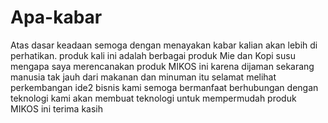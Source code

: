 # Apa-kabar
Atas dasar keadaan semoga dengan menayakan kabar kalian akan lebih di perhatikan.
produk kali ini adalah berbagai produk Mie dan Kopi susu
mengapa saya merencanakan produk MIKOS ini karena dijaman sekarang manusia tak jauh dari makanan dan minuman itu
selamat melihat perkembangan ide2 bisnis kami semoga bermanfaat
berhubungan dengan teknologi kami akan membuat teknologi untuk mempermudah produk MIKOS ini
 terima kasih
